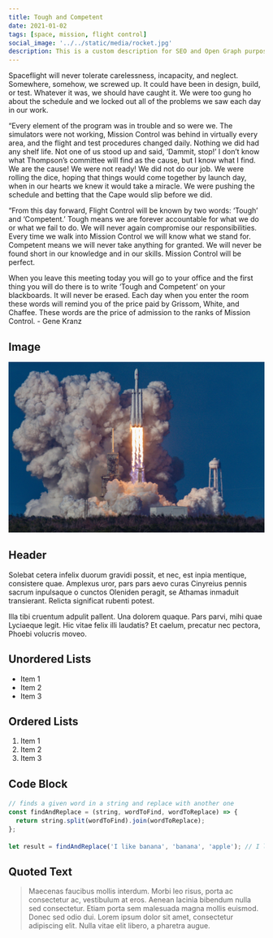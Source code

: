 ```yaml
---
title: Tough and Competent
date: 2021-01-02
tags: [space, mission, flight control]
social_image: '../../static/media/rocket.jpg'
description: This is a custom description for SEO and Open Graph purposes. If it's not provided, it defaults to auto-generated excerpts of the page content.
---
```


Spaceflight will never tolerate carelessness, incapacity, and neglect. Somewhere, somehow, we screwed up. It could have been in design, build, or test. Whatever it was, we should have caught it. We were too gung ho about the schedule and we locked out all of the problems we saw each day in our work.

“Every element of the program was in trouble and so were we. The simulators were not working, Mission Control was behind in virtually every area, and the flight and test procedures changed daily. Nothing we did had any shelf life. Not one of us stood up and said, ‘Dammit, stop!’ I don’t know what Thompson’s committee will find as the cause, but I know what I find. We are the cause! We were not ready! We did not do our job. We were rolling the dice, hoping that things would come together by launch day, when in our hearts we knew it would take a miracle. We were pushing the schedule and betting that the Cape would slip before we did.

“From this day forward, Flight Control will be known by two words: ‘Tough’ and ‘Competent.’ Tough means we are forever accountable for what we do or what we fail to do. We will never again compromise our responsibilities. Every time we walk into Mission Control we will know what we stand for. Competent means we will never take anything for granted. We will never be found short in our knowledge and in our skills. Mission Control will be perfect.

When you leave this meeting today you will go to your office and the first thing you will do there is to write ‘Tough and Competent’ on your blackboards. It will never be erased. Each day when you enter the room these words will remind you of the price paid by Grissom, White, and Chaffee. These words are the price of admission to the ranks of Mission Control. - Gene Kranz

## Image

![Rocket launch](/media/rocket.jpg)

## Header

Solebat cetera infelix duorum gravidi possit, et nec, est inpia mentique, consistere quae. Amplexus uror, pars pars aevo curas Cinyreius
pennis sacrum inpulsaque o cunctos Oleniden peragit, se Athamas inmaduit
transierant. Relicta significat rubenti potest.

Illa tibi cruentum adpulit pallent. Una dolorem quaque. Pars parvi, mihi quae
Lyciaeque legit. Hic vitae felix illi laudatis? Et caelum, precatur nec pectora,
Phoebi volucris moveo.

## Unordered Lists

- Item 1
- Item 2
- Item 3

## Ordered Lists

1. Item 1
2. Item 2
3. Item 3

## Code Block

```javascript
// finds a given word in a string and replace with another one
const findAndReplace = (string, wordToFind, wordToReplace) => {
  return string.split(wordToFind).join(wordToReplace);
};

let result = findAndReplace('I like banana', 'banana', 'apple'); // I like apple
```

## Quoted Text

> Maecenas faucibus mollis interdum. Morbi leo risus, porta ac consectetur ac, vestibulum at eros. Aenean lacinia bibendum nulla sed consectetur. Etiam porta sem malesuada magna mollis euismod. Donec sed odio dui. Lorem ipsum dolor sit amet, consectetur adipiscing elit. Nulla vitae elit libero, a pharetra augue.
